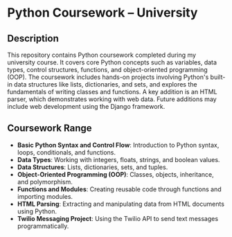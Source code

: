 # Python Coursework – University

## Description
This repository contains Python coursework completed during my university course. It covers core Python concepts such as variables, data types, control structures, functions, and object-oriented programming (OOP). The coursework includes hands-on projects involving Python's built-in data structures like lists, dictionaries, and sets, and explores the fundamentals of writing classes and functions. A key addition is an HTML parser, which demonstrates working with web data. Future additions may include web development using the Django framework.

## Coursework Range
- **Basic Python Syntax and Control Flow**: Introduction to Python syntax, loops, conditionals, and functions.
- **Data Types**: Working with integers, floats, strings, and boolean values.
- **Data Structures**: Lists, dictionaries, sets, and tuples.
- **Object-Oriented Programming (OOP)**: Classes, objects, inheritance, and polymorphism.
- **Functions and Modules**: Creating reusable code through functions and importing modules.
- **HTML Parsing**: Extracting and manipulating data from HTML documents using Python.
- **Twilio Messaging Project**: Using the Twilio API to send text messages programmatically.
